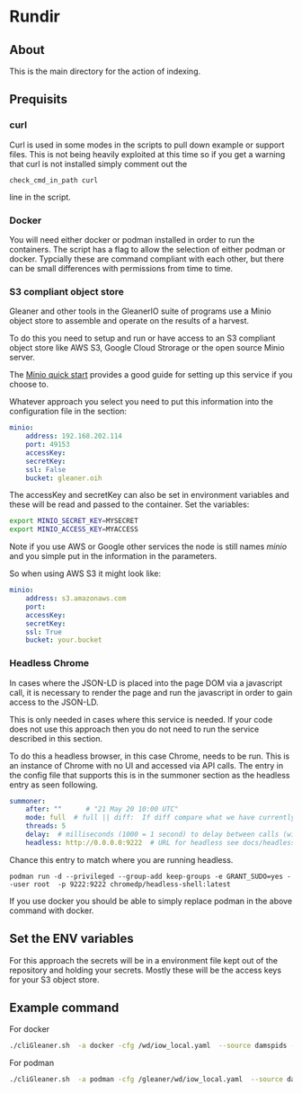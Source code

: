 # Rundir

## About

This is the main directory for the action of indexing.

## Prequisits

### curl

Curl is used in some modes in the scripts to pull down example or support files.
This is not being heavily exploited at this time so if you get a warning that
curl is not installed simply comment out the

```
check_cmd_in_path curl
```

line in the script.

### Docker

You will need either docker or podman installed in order to run the containers.
The script has a flag to allow the selection of either podman or docker.  Typcially
these are command compliant with each other, but there can be small differences
with permissions from time to time.

### S3 compliant object store

Gleaner and other tools in the GleanerIO suite of programs use a Minio object
store to assemble and operate on the results of a harvest.

To do this you need to setup and run or have access to an S3 compliant object
store like AWS S3, Google Cloud Strorage or the open source Minio server.

The [Minio quick start](https://min.io/docs/minio/linux/index.html?ref=docs-redirect)
provides a good guide for setting up this service if you
choose to.

Whatever approach you select you need to put this information into the
configuration file in the section:

```yaml
minio:
    address: 192.168.202.114
    port: 49153
    accessKey:
    secretKey:
    ssl: False
    bucket: gleaner.oih
```

The accessKey and secretKey can also be set in environment variables and these
will be read and passed to the container.  Set the variables:

```bash
export MINIO_SECRET_KEY=MYSECRET
export MINIO_ACCESS_KEY=MYACCESS
```

Note if you use AWS or Google other services the node is
still names _minio_ and you simple put in the information in the parameters.

So when using AWS S3 it might look like:


```yaml
minio:
    address: s3.amazonaws.com
    port:
    accessKey:
    secretKey:
    ssl: True
    bucket: your.bucket
```

### Headless Chrome

In cases where the JSON-LD is placed into the page DOM via a javascript call, it
is necessary to render the page and run the javascript in order to gain access to the
JSON-LD.

This is only needed in cases where this service is needed.  If your code does not
use this approach then you do not need to run the service described in this section.

To do this a headless browser, in this case Chrome, needs to be run.  This
is an instance of Chrome with no UI and accessed via API calls.  The entry in the
config file that supports this is in the summoner section as the headless entry
as seen following.

```yaml
summoner:
    after: ""      # "21 May 20 10:00 UTC"
    mode: full  # full || diff:  If diff compare what we have currently in gleaner to sitemap, get only new, delete missing
    threads: 5
    delay:  # milliseconds (1000 = 1 second) to delay between calls (will FORCE threads to 1)
    headless: http://0.0.0.0:9222  # URL for headless see docs/headless
```

Chance this entry to match where you are running headless.

```
podman run -d --privileged --group-add keep-groups -e GRANT_SUDO=yes --user root  -p 9222:9222 chromedp/headless-shell:latest
```

If you use docker you should be able to simply replace podman in the above command
with docker.


## Set the ENV variables

For this approach the secrets will be in a environment file kept out
of the repository and holding your secrets.  Mostly these will be the
access keys for your S3 object store.


## Example command

For docker
```bash
./cliGleaner.sh  -a docker -cfg /wd/iow_local.yaml  --source damspids -rude
```

For podman
```bash
./cliGleaner.sh  -a podman -cfg /gleaner/wd/iow_local.yaml  --source damspids -rude
```
